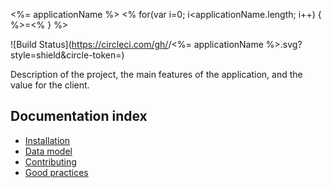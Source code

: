 <%= applicationName %>
<% for(var i=0; i<applicationName.length; i++) { %>=<% } %>

![Build Status](https://circleci.com/gh/<insert-user-name-here>/<%= applicationName %>.svg?style=shield&circle-token=<insert-token-here>)


Description of the project, the main features of the application, and the value for the client.


Documentation index
-------------------

  * [Installation](doc/installation.md)
  * [Data model](doc/model.md)
  * [Contributing](doc/contributing.md)
  * [Good practices](doc/good-practices.md)

